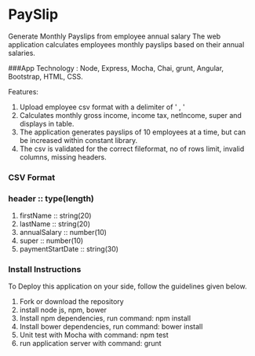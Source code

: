 # PaySlip
Generate Monthly Payslips from employee annual salary 
The web application calculates employees monthly payslips based on their annual salaries.

###App Technology : Node, Express, Mocha, Chai, grunt, Angular, Bootstrap, HTML, CSS.

Features:
  1. Upload employee csv format with a delimiter of ' , '  
  2. Calculates monthly gross income, income tax, netIncome, super and displays in table.
  3. The application generates payslips of 10 employees at a time, but can be increased within constant library.
  4. The csv is validated for the correct fileformat, no of rows limit, invalid columns, missing headers.

### CSV Format  
### header :: type(length)
 1. firstName ::           string(20) 
 2. lastName  ::           string(20)  
 3. annualSalary ::        number(10)  
 4. super ::               number(10)
 5. paymentStartDate ::    string(30)

### Install Instructions
To Deploy this application on your side, follow the guidelines given below.
  1. Fork or download the repository
  2. install node js, npm, bower
  3. Install npm dependencies, run command: npm install
  4. Install bower dependencies, run command: bower install
  5. Unit test with Mocha with command: npm test
  6. run application server with command: grunt

